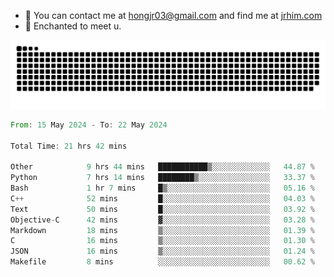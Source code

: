 - 📧 You can contact me at hongjr03@gmail.com and find me at [jrhim.com](https://jrhim.com/)
- 💜 Enchanted to meet u.

![snake_animation](https://raw.githubusercontent.com/hongjr03/hongjr03/output/github-contribution-grid-snake.svg)

<!--START_SECTION:waka-->

```rust
From: 15 May 2024 - To: 22 May 2024

Total Time: 21 hrs 42 mins

Other            9 hrs 44 mins   ███████████▒░░░░░░░░░░░░░   44.87 %
Python           7 hrs 14 mins   ████████▒░░░░░░░░░░░░░░░░   33.37 %
Bash             1 hr 7 mins     █▒░░░░░░░░░░░░░░░░░░░░░░░   05.16 %
C++              52 mins         █░░░░░░░░░░░░░░░░░░░░░░░░   04.03 %
Text             50 mins         █░░░░░░░░░░░░░░░░░░░░░░░░   03.92 %
Objective-C      42 mins         ▓░░░░░░░░░░░░░░░░░░░░░░░░   03.28 %
Markdown         18 mins         ▒░░░░░░░░░░░░░░░░░░░░░░░░   01.39 %
C                16 mins         ▒░░░░░░░░░░░░░░░░░░░░░░░░   01.30 %
JSON             16 mins         ▒░░░░░░░░░░░░░░░░░░░░░░░░   01.24 %
Makefile         8 mins          ░░░░░░░░░░░░░░░░░░░░░░░░░   00.62 %
```

<!--END_SECTION:waka-->

